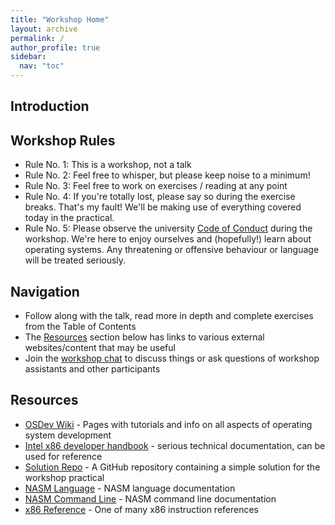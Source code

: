 ```yaml
---
title: "Workshop Home"
layout: archive
permalink: /
author_profile: true
sidebar:
  nav: "toc"
---
```


## Introduction

## Workshop Rules
 - Rule No. 1: This is a workshop, not a talk
 - Rule No. 2: Feel free to whisper, but please keep noise to a minimum!
 - Rule No. 3: Feel free to work on exercises / reading at any point
 - Rule No. 4: If you're totally lost, please say so during the exercise breaks. That's my fault!
               We'll be making use of everything covered today in the practical.
 - Rule No. 5: Please observe the university [Code of Conduct](http://www.docs.sasg.ed.ac.uk/AcademicServices/Discipline/StudentCodeofConduct.pdf) during the workshop. We're here to enjoy ourselves and (hopefully!) learn about operating systems. Any threatening or offensive behaviour or language will be treated seriously.

## Navigation
 - Follow along with the talk, read more in depth and complete exercises from the Table of Contents
 - The [Resources](#Resources) section below has links to various external websites/content that may be useful
 - Join the [workshop chat](#Chat) to discuss things or ask questions of workshop assistants and other participants

## Resources
 - [OSDev Wiki](https://wiki.osdev.org "OSDev Wiki") - Pages with tutorials and info on all aspects of operating system development
 - [Intel x86 developer handbook](https://software.intel.com/sites/default/files/managed/39/c5/325462-sdm-vol-1-2abcd-3abcd.pdf) - serious technical documentation, can be used for reference
 - [Solution Repo](https://github.com/jsren/dasboot) - A GitHub repository containing a simple solution for the workshop practical
 - [NASM Language](http://www.nasm.us/doc/nasmdoc3.html#section-3.1) - NASM language documentation
 - [NASM Command Line](http://www.nasm.us/doc/nasmdoc2.html) - NASM command line documentation
 - [x86 Reference](http://www.felixcloutier.com/x86/) - One of many x86 instruction references
